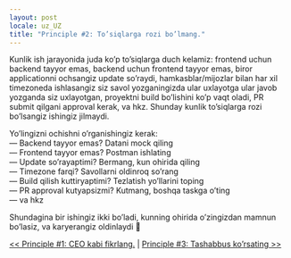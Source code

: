 ```yaml
---
layout: post
locale: uz_UZ
title: "Principle #2: To’siqlarga rozi bo’lmang."
---
```


Kunlik ish jarayonida juda ko’p to’siqlarga duch kelamiz: frontend uchun backend tayyor emas, backend uchun frontend tayyor emas, biror applicationni ochsangiz update so’raydi, hamkasblar/mijozlar bilan har xil timezoneda ishlasangiz siz savol yozganingizda ular uxlayotga ular javob yozganda siz uxlayotgan, proyektni build bo’lishini ko’p vaqt oladi, PR submit qilgani approval kerak, va hkz. Shunday kunlik to’siqlarga rozi bo’lsangiz ishingiz jilmaydi.

Yo’lingizni ochishni o’rganishingiz kerak:\
— Backend tayyor emas? Datani mock qiling\
— Frontend tayyor emas? Postman ishlating\
— Update so’rayaptimi? Bermang, kun ohirida qiling\
— Timezone farqi? Savollarni oldinroq so’rang\
— Build qilish kuttiryaptimi? Tezlatish yo’llarini toping\
— PR approval kutyapsizmi? Kutmang, boshqa taskga o’ting\
— va hkz

Shundagina bir ishingiz ikki bo’ladi, kunning ohirida o’zingizdan mamnun bo’lasiz, va karyerangiz oldinlaydi 🚀

[<< Principle #1: CEO kabi fikrlang.](/2024/01/25/principle-1-ceo-kabi-fikrlang.html) | [Principle #3: Tashabbus ko’rsating >>](/2024/01/27/principle-3-tashabbus-korsating.html)
